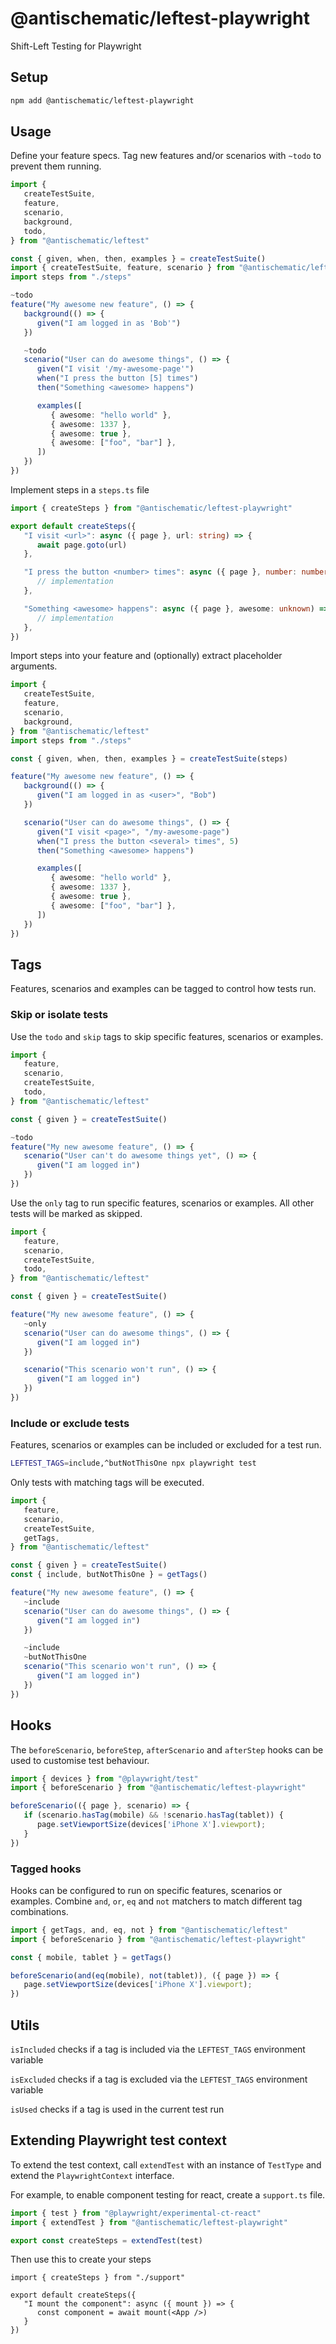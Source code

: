 # @antischematic/leftest-playwright

Shift-Left Testing for Playwright

## Setup

```bash
npm add @antischematic/leftest-playwright
```

## Usage

Define your feature specs. Tag new features and/or scenarios with `~todo` to prevent them running.

```ts
import {
   createTestSuite,
   feature,
   scenario,
   background,
   todo,
} from "@antischematic/leftest"

const { given, when, then, examples } = createTestSuite()
import { createTestSuite, feature, scenario } from "@antischematic/leftest"
import steps from "./steps"

~todo
feature("My awesome new feature", () => {
   background(() => {
      given("I am logged in as 'Bob'")
   })

   ~todo
   scenario("User can do awesome things", () => {
      given("I visit '/my-awesome-page'")
      when("I press the button [5] times")
      then("Something <awesome> happens")

      examples([
         { awesome: "hello world" },
         { awesome: 1337 },
         { awesome: true },
         { awesome: ["foo", "bar"] },
      ])
   })
})
```

Implement steps in a `steps.ts` file

```ts
import { createSteps } from "@antischematic/leftest-playwright"

export default createSteps({
   "I visit <url>": async ({ page }, url: string) => {
      await page.goto(url)
   },

   "I press the button <number> times": async ({ page }, number: number) => {
      // implementation
   },

   "Something <awesome> happens": async ({ page }, awesome: unknown) => {
      // implementation
   },
})

```

Import steps into your feature and (optionally) extract placeholder arguments.

```ts
import {
   createTestSuite,
   feature,
   scenario,
   background,
} from "@antischematic/leftest"
import steps from "./steps"

const { given, when, then, examples } = createTestSuite(steps)

feature("My awesome new feature", () => {
   background(() => {
      given("I am logged in as <user>", "Bob")
   })

   scenario("User can do awesome things", () => {
      given("I visit <page>", "/my-awesome-page")
      when("I press the button <several> times", 5)
      then("Something <awesome> happens")

      examples([
         { awesome: "hello world" },
         { awesome: 1337 },
         { awesome: true },
         { awesome: ["foo", "bar"] },
      ])
   })
})
```

## Tags

Features, scenarios and examples can be tagged to control how tests run.

### Skip or isolate tests

Use the `todo` and `skip` tags to skip specific features, scenarios or examples.

```ts
import {
   feature,
   scenario,
   createTestSuite,
   todo,
} from "@antischematic/leftest"

const { given } = createTestSuite()

~todo
feature("My new awesome feature", () => {
   scenario("User can't do awesome things yet", () => {
      given("I am logged in")
   })
})
```

Use the `only` tag to run specific features, scenarios or examples. All other tests will be marked as skipped.

```ts
import {
   feature,
   scenario,
   createTestSuite,
   todo,
} from "@antischematic/leftest"

const { given } = createTestSuite()

feature("My new awesome feature", () => {
   ~only
   scenario("User can do awesome things", () => {
      given("I am logged in")
   })

   scenario("This scenario won't run", () => {
      given("I am logged in")
   })
})
```

### Include or exclude tests

Features, scenarios or examples can be included or excluded for a test run.

```bash
LEFTEST_TAGS=include,^butNotThisOne npx playwright test
```

Only tests with matching tags will be executed.

```ts
import {
   feature,
   scenario,
   createTestSuite,
   getTags,
} from "@antischematic/leftest"

const { given } = createTestSuite()
const { include, butNotThisOne } = getTags()

feature("My new awesome feature", () => {
   ~include
   scenario("User can do awesome things", () => {
      given("I am logged in")
   })

   ~include
   ~butNotThisOne
   scenario("This scenario won't run", () => {
      given("I am logged in")
   })
})
```

## Hooks

The `beforeScenario`, `beforeStep`, `afterScenario` and `afterStep` hooks can be used to customise test behaviour.

```ts
import { devices } from "@playwright/test"
import { beforeScenario } from "@antischematic/leftest-playwright"

beforeScenario(({ page }, scenario) => {
   if (scenario.hasTag(mobile) && !scenario.hasTag(tablet)) {
      page.setViewportSize(devices['iPhone X'].viewport);
   }
})
```

### Tagged hooks

Hooks can be configured to run on specific features, scenarios or examples. Combine `and`, `or`, `eq` and `not` matchers to match different tag combinations.

```ts
import { getTags, and, eq, not } from "@antischematic/leftest"
import { beforeScenario } from "@antischematic/leftest-playwright"

const { mobile, tablet } = getTags()

beforeScenario(and(eq(mobile), not(tablet)), ({ page }) => {
   page.setViewportSize(devices['iPhone X'].viewport);
})
```

## Utils

`isIncluded` checks if a tag is included via the `LEFTEST_TAGS` environment variable

`isExcluded` checks if a tag is excluded via the `LEFTEST_TAGS` environment variable

`isUsed` checks if a tag is used in the current test run

## Extending Playwright test context

To extend the test context, call `extendTest` with an instance of `TestType` and extend the `PlaywrightContext` interface.

For example, to enable component testing for react, create a `support.ts` file.

```ts
import { test } from "@playwright/experimental-ct-react"
import { extendTest } from "@antischematic/leftest-playwright"

export const createSteps = extendTest(test)
```

Then use this to create your steps

```tsx
import { createSteps } from "./support"

export default createSteps({
   "I mount the component": async ({ mount }) => {
      const component = await mount(<App />)
   }
})
```
